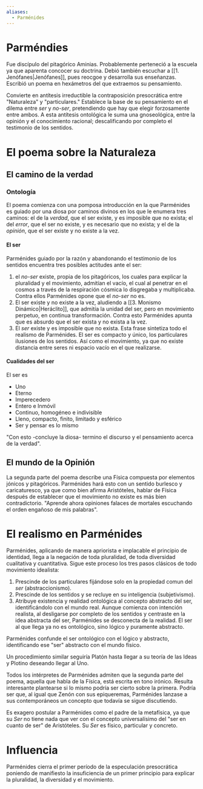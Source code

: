 ```yaml
---
aliases:
  - Parménides
---
```

# Parméndies

Fue discípulo del pitagórico Aminias. Probablemente perteneció a la escuela ya que aparenta concocer su doctrina. Debió también escuchar a [[1. Jenófanes|Jenófanes]], pues reocgoe y desarrolla sus enseñanzas. Escribió un poema en hexámetros del que extraemos su pensamiento.

Convierte en antítesis irreductible la contraposición presocrática entre "Naturaleza" y "particulares." Establece la base de su pensamiento en el dilema entre *ser* y *no-ser*, pretendiendo que hay que elegir forzosamente entre ambos. A esta antítesis ontológica le suma una gnoseológica, entre la opinión y el conocimiento racional; descalificando por completo el testimonio de los sentidos.

# El poema sobre la Naturaleza
## El camino de la verdad
### Ontología

El poema comienza con una pomposa introducción en la que Parménides es guiado por una diosa por caminos divinos en los que le enumera tres caminos: el de la *verdad*, que el ser existe, y es imposible que no exista; el del *error*, que el ser no existe, y es necesario que no exista; y el de la *opinión*, que el ser existe y no existe a la vez.

#### El ser

Parménides guiado por la razón y abandonando el testimonio de los sentidos encuentra tres posibles actitudes ante el ser:
1. el *no-ser* existe, propia de los pitagóricos, los cuales para explicar la pluralidad y el movimiento, admitían el vacío, el cual al penetrar en el cosmos a través de la respiración cósmica lo disgregaba y multiplicaba. Contra ellos Parménides opone que el *no-ser* no es.
2. El ser existe y no existe a la vez, aludiendo a [[3. Monismo Dinámico|Heráclito]], que admitía la unidad del ser, pero en movimiento perpetuo, en continua transformación. Contra esto Parménides apunta que es absurdo que el ser exista y no exista a la vez.
3. El *ser* existe y es imposible que no exista. Esta frase sintetiza todo el realismo de Parménides. El ser es compacto y único, los particulares ilusiones de los sentidos. Así como el movimiento, ya que no existe distancia entre seres ni espacio vacío en el que realizarse.

#### Cualidades del ser

El ser es 
- Uno
- Eterno
- Imperecedero
- Entero e Inmóvil
- Continuo, homogéneo e indivisible
- Lleno, compacto, finito, limitado y esférico
- Ser y pensar es lo mismo

"Con esto -concluye la diosa- termino el discurso y el pensamiento acerca de la verdad".
## El mundo de la Opinión

La segunda parte del poema describe una Física compuesta por elementos jónicos y pitagóricos. Parménides hará esto con un sentido burlesco y caricaturesco, ya que como bien afirma Aristóteles, hablar de Física después de establecer que el movimiento no existe es más bien contradictorio. "Aprende ahora opiniones falaces de mortales escuchando el orden engañoso de mis palabras".

# El realismo en Parménides

Parménides, aplicando de manera apriorista e implacable el principio de identidad, llega a la negación de toda pluralidad, de toda diversidad cualitativa y cuantitativa. Sigue este proceso los tres pasos clásicos de todo movimiento idealista:
1. Prescinde de los particulares fijándose solo en la propiedad comun del *ser* (abstraccionismo).
2. Prescinde de los sentidos y se recluye en su inteligencia (subjetivismo).
3. Atribuye existencia y realidad ontológica al concepto abstracto del ser, identificándolo con el mundo real.
Aunque comienza con intención realista, al desligarse por completo de los sentidos y centraste en la idea abstracta del ser, Parménides se desconecta de la realidad. El ser al que llega ya no es ontológico, sino lógico y puramente abstracto.

Parménides confunde el ser ontológico con el lógico y abstracto, identificando ese "ser" abstracto con el mundo físico.

Un procedimiento similar seguiría Platón hasta llegar a su teoría de las Ideas y Plotino deseando llegar al Uno.

Todos los intérpretes de Parménides admiten que la segunda parte del poema, aquella que habla de la Física, está escrita en tono irónico. Resulta interesante plantearse si lo mismo podría ser cierto sobre la primera. Podría ser que, al igual que Zenón con sus epiqueremas, Parménides lanzase a sus contemporáneos un concepto que todavía se sigue discutiendo.

Es exagero postular a Parménides como el padre de la metafísica, ya que su *Ser* no tiene nada que ver con el concepto universalísimo del "ser en cuanto de ser" de Aristóteles. Su *Ser* es físico, particular y concreto.

# Influencia

Parménides cierra el primer período de la especulación presocrática poniendo de manifiesto la insuficiencia de un primer principio para explicar la pluralidad, la diversidad y el movimiento.